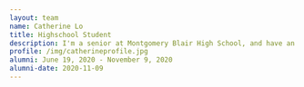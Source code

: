 ```yaml
---
layout: team
name: Catherine Lo
title: Highschool Student
description: I'm a senior at Montgomery Blair High School, and have an interest for all things science, especially biology and statistics. I'm excited for my first dry lab research experience!   
profile: /img/catherineprofile.jpg
alumni: June 19, 2020 - November 9, 2020
alumni-date: 2020-11-09
---
```


